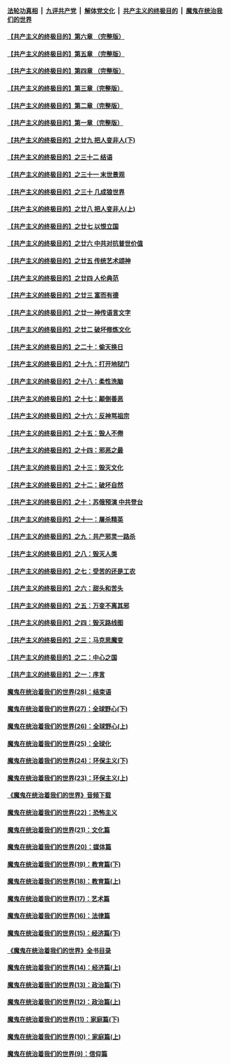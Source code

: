 

####  [法轮功真相](../../../../basic/blob/master/README.md?t=04101601) &nbsp;|&nbsp; [九评共产党](../../../../9ping.md/blob/master/README.md?t=04101601) &nbsp;|&nbsp; [解体党文化](../../../../jtdwh.md/blob/master/README.md?t=04101601)  &nbsp;|&nbsp; [共产主义的终极目的](../../../../gczydzjmd.md/blob/master/README.md?t=04101601) &nbsp;|&nbsp; [魔鬼在统治我们的世界](../../../../mgztzwmdsj.md/blob/master/README.md?t=04101601) 

#### [【共产主义的终极目的】第六章 （完整版）](../pages/nsc422/n11428913.md?t=04101601) 

#### [【共产主义的终极目的】第五章 （完整版）](../pages/nsc422/n11428912.md?t=04101601) 

#### [【共产主义的终极目的】第四章 （完整版）](../pages/nsc422/n11428907.md?t=04101601) 

#### [【共产主义的终极目的】第三章（完整版）](../pages/nsc422/n11428848.md?t=04101601) 

#### [【共产主义的终极目的】第二章（完整版）](../pages/nsc422/n11428831.md?t=04101601) 

#### [【共产主义的终极目的】第一章（完整版）](../pages/nsc422/n11417651.md?t=04101601) 

#### [【共产主义的终极目的】之廿九 把人变非人(下)](../pages/nsc422/n11344140.md?t=04101601) 

#### [【共产主义的终极目的】之三十二 结语](../pages/nsc422/n11360535.md?t=04101601) 

#### [【共产主义的终极目的】之三十一 末世景观](../pages/nsc422/n11351129.md?t=04101601) 

#### [【共产主义的终极目的】之三十 几成狼世界](../pages/nsc422/n11348280.md?t=04101601) 

#### [【共产主义的终极目的】之廿八 把人变非人(上)](../pages/nsc422/n11340492.md?t=04101601) 

#### [【共产主义的终极目的】之廿七 以恨立国](../pages/nsc422/n11336944.md?t=04101601) 

#### [【共产主义的终极目的】之廿六 中共对抗普世价值](../pages/nsc422/n11324785.md?t=04101601) 

#### [【共产主义的终极目的】之廿五 传统艺术颂神](../pages/nsc422/n11296396.md?t=04101601) 

#### [【共产主义的终极目的】之廿四 人伦典范](../pages/nsc422/n11296397.md?t=04101601) 

#### [【共产主义的终极目的】之廿三 富而有德](../pages/nsc422/n11283598.md?t=04101601) 

#### [【共产主义的终极目的】之廿一 神传语言文字](../pages/nsc422/n11263265.md?t=04101601) 

#### [【共产主义的终极目的】之廿二 破坏修炼文化](../pages/nsc422/n11245728.md?t=04101601) 

#### [【共产主义的终极目的】之二十：偷天换日](../pages/nsc422/n11238846.md?t=04101601) 

#### [【共产主义的终极目的】之十九：打开地狱门](../pages/nsc422/n11206376.md?t=04101601) 

#### [【共产主义的终极目的】之十八：柔性洗脑](../pages/nsc422/n11199994.md?t=04101601) 

#### [【共产主义的终极目的】之十七：颠倒善恶](../pages/nsc422/n11179782.md?t=04101601) 

#### [【共产主义的终极目的】之十六：反神骂祖宗](../pages/nsc422/n11166798.md?t=04101601) 

#### [【共产主义的终极目的】之十五：毁人不倦](../pages/nsc422/n11166792.md?t=04101601) 

#### [【共产主义的终极目的】之十四：邪恶之最](../pages/nsc422/n11150249.md?t=04101601) 

#### [【共产主义的终极目的】之十三：毁灭文化](../pages/nsc422/n11135227.md?t=04101601) 

#### [【共产主义的终极目的】之十二：破坏自然](../pages/nsc422/n11135214.md?t=04101601) 

#### [【共产主义的终极目的】之十：苏俄预演 中共登台](../pages/nsc422/n11118424.md?t=04101601) 

#### [【共产主义的终极目的】之十一：屠杀精英](../pages/nsc422/n11118442.md?t=04101601) 

#### [【共产主义的终极目的】之九：共产邪灵一路杀](../pages/nsc422/n11114139.md?t=04101601) 

#### [【共产主义的终极目的】之八：毁灭人类](../pages/nsc422/n11108503.md?t=04101601) 

#### [【共产主义的终极目的】之七：受苦的还是工农](../pages/nsc422/n11101809.md?t=04101601) 

#### [【共产主义的终极目的】之六：甜头和苦头](../pages/nsc422/n11096971.md?t=04101601) 

#### [【共产主义的终极目的】之五：万变不离其邪](../pages/nsc422/n11091285.md?t=04101601) 

#### [【共产主义的终极目的】之四：毁灭路线图](../pages/nsc422/n11086284.md?t=04101601) 

#### [【共产主义的终极目的】之三：马克思魔变](../pages/nsc422/n11061941.md?t=04101601) 

#### [【共产主义的终极目的】之二：中心之国](../pages/nsc422/n11047728.md?t=04101601) 

#### [【共产主义的终极目的】之一：序言](../pages/nsc422/n11086077.md?t=04101601) 

#### [魔鬼在统治着我们的世界(28)：结束语](../pages/nsc422/n10936246.md?t=04101601) 

#### [魔鬼在统治着我们的世界(27)：全球野心(下)](../pages/nsc422/n10928319.md?t=04101601) 

#### [魔鬼在统治着我们的世界(26)：全球野心(上)](../pages/nsc422/n10900318.md?t=04101601) 

#### [魔鬼在统治着我们的世界(25)：全球化](../pages/nsc422/n10788205.md?t=04101601) 

#### [魔鬼在统治着我们的世界(24)：环保主义(下)](../pages/nsc422/n10695307.md?t=04101601) 

#### [魔鬼在统治着我们的世界(23)：环保主义(上)](../pages/nsc422/n10688613.md?t=04101601) 

#### [《魔鬼在统治着我们的世界》音频下载](../pages/nsc422/n10635553.md?t=04101601) 

#### [魔鬼在统治着我们的世界(22)：恐怖主义](../pages/nsc422/n10614727.md?t=04101601) 

#### [魔鬼在统治着我们的世界(21)：文化篇](../pages/nsc422/n10597706.md?t=04101601) 

#### [魔鬼在统治着我们的世界(20)：媒体篇](../pages/nsc422/n10586579.md?t=04101601) 

#### [魔鬼在统治着我们的世界(19)：教育篇(下)](../pages/nsc422/n10564808.md?t=04101601) 

#### [魔鬼在统治着我们的世界(18)：教育篇(上)](../pages/nsc422/n10526970.md?t=04101601) 

#### [魔鬼在统治着我们的世界(17)：艺术篇](../pages/nsc422/n10499093.md?t=04101601) 

#### [魔鬼在统治着我们的世界(16)：法律篇](../pages/nsc422/n10485969.md?t=04101601) 

#### [魔鬼在统治着我们的世界(15)：经济篇(下)](../pages/nsc422/n10469975.md?t=04101601) 

#### [《魔鬼在统治着我们的世界》全书目录](../pages/nsc422/n10464261.md?t=04101601) 

#### [魔鬼在统治着我们的世界(14)：经济篇(上)](../pages/nsc422/n10457370.md?t=04101601) 

#### [魔鬼在统治着我们的世界(13)：政治篇(下)](../pages/nsc422/n10448270.md?t=04101601) 

#### [魔鬼在统治着我们的世界(12)：政治篇(上)](../pages/nsc422/n10444576.md?t=04101601) 

#### [魔鬼在统治着我们的世界(11)：家庭篇(下)](../pages/nsc422/n10440961.md?t=04101601) 

#### [魔鬼在统治着我们的世界(10)：家庭篇(上)](../pages/nsc422/n10435448.md?t=04101601) 

#### [魔鬼在统治着我们的世界(9)：信仰篇](../pages/nsc422/n10432159.md?t=04101601) 


